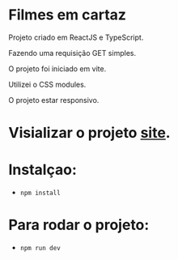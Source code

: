 # Filmes em cartaz

Projeto criado em ReactJS e TypeScript.

Fazendo uma requisição GET simples.

O projeto foi iniciado em vite.

Utilizei o CSS modules.

O projeto estar responsivo.

# Visializar o projeto [site](https://daniel-olive.github.io/filmes_em_cartaz/).

# Instalçao:

- `npm install`

# Para rodar o projeto:

- `npm run dev`